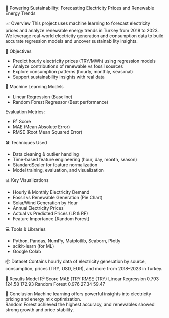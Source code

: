 🔌 Powering Sustainability: Forecasting Electricity Prices and Renewable Energy Trends

📈 Overview
This project uses machine learning to forecast electricity prices and analyze renewable energy trends in Turkey from 2018 to 2023.  
We leverage real-world electricity generation and consumption data to build accurate regression models and uncover sustainability insights.

🎯 Objectives
- Predict hourly electricity prices (TRY/MWh) using regression models
- Analyze contributions of renewable vs fossil sources
- Explore consumption patterns (hourly, monthly, seasonal)
- Support sustainability insights with real data

🧠 Machine Learning Models
- Linear Regression (Baseline)
- Random Forest Regressor (Best performance)

Evaluation Metrics:
- R² Score
- MAE (Mean Absolute Error)
- RMSE (Root Mean Squared Error)

🛠️ Techniques Used
- Data cleaning & outlier handling
- Time-based feature engineering (hour, day, month, season)
- StandardScaler for feature normalization
- Model training, evaluation, and visualization

📊 Key Visualizations
- Hourly & Monthly Electricity Demand
- Fossil vs Renewable Generation (Pie Chart)
- Solar/Wind Generation by Hour
- Annual Electricity Prices
- Actual vs Predicted Prices (LR & RF)
- Feature Importance (Random Forest)

💻 Tools & Libraries
- Python, Pandas, NumPy, Matplotlib, Seaborn, Plotly
- scikit-learn (for ML)
- Google Colab

📦 Dataset
Contains hourly data of electricity generation by source, consumption, prices (TRY, USD, EUR), and more from 2018–2023 in Turkey.

🧩 Results
Model	                       R² Score	        MAE (TRY       RMSE (TRY)
Linear Regression	            0.793	           124.58	         172.93
Random Forest             	  0.976            27.34	         59.47

📌 Conclusion
Machine learning offers powerful insights into electricity pricing and energy mix optimization.  
Random Forest achieved the highest accuracy, and renewables showed strong growth and price stability.
